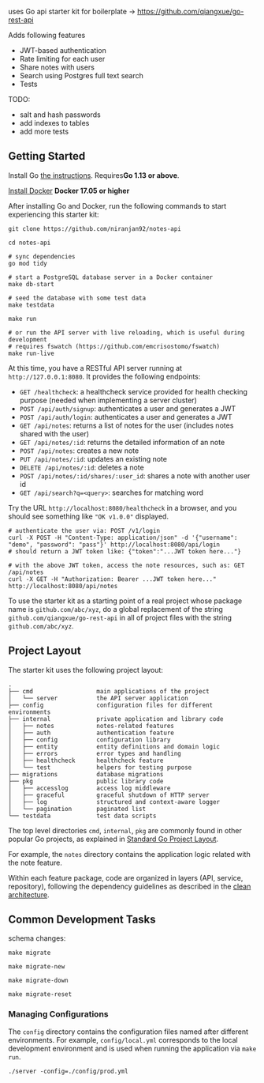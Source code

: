 
uses Go api starter kit for boilerplate -> https://github.com/qiangxue/go-rest-api 

Adds following features
* JWT-based authentication
* Rate limiting for each user
* Share notes with users
* Search using Postgres full text search
* Tests
 
TODO: 
- salt and hash passwords
- add indexes to tables
- add more tests

## Getting Started

Install Go [the instructions](https://golang.org/doc/install). Requires**Go 1.13 or above**.

[Install Docker](https://www.docker.com/get-started) **Docker 17.05 or higher** 

After installing Go and Docker, run the following commands to start experiencing this starter kit:

```shell
git clone https://github.com/niranjan92/notes-api

cd notes-api

# sync dependencies
go mod tidy

# start a PostgreSQL database server in a Docker container
make db-start

# seed the database with some test data
make testdata

make run

# or run the API server with live reloading, which is useful during development
# requires fswatch (https://github.com/emcrisostomo/fswatch)
make run-live
```

At this time, you have a RESTful API server running at `http://127.0.0.1:8080`. It provides the following endpoints:

* `GET /healthcheck`: a healthcheck service provided for health checking purpose (needed when implementing a server cluster)
* `POST /api/auth/signup`: authenticates a user and generates a JWT
* `POST /api/auth/login`: authenticates a user and generates a JWT
* `GET /api/notes`: returns a list of notes for the user (includes notes shared with the user)
* `GET /api/notes/:id`: returns the detailed information of an note
* `POST /api/notes`: creates a new note
* `PUT /api/notes/:id`: updates an existing note
* `DELETE /api/notes/:id`: deletes a note
* `POST /api/notes/:id/shares/:user_id`: shares a note with another user id
* `GET /api/search?q=<query>`: searches for matching word 

Try the URL `http://localhost:8080/healthcheck` in a browser, and you should see something like `"OK v1.0.0"` displayed.

```shell
# authenticate the user via: POST /v1/login
curl -X POST -H "Content-Type: application/json" -d '{"username": "demo", "password": "pass"}' http://localhost:8080/api/login
# should return a JWT token like: {"token":"...JWT token here..."}

# with the above JWT token, access the note resources, such as: GET /api/notes
curl -X GET -H "Authorization: Bearer ...JWT token here..." http://localhost:8080/api/notes
```

To use the starter kit as a starting point of a real project whose package name is `github.com/abc/xyz`, do a global 
replacement of the string `github.com/qiangxue/go-rest-api` in all of project files with the string `github.com/abc/xyz`.


## Project Layout

The starter kit uses the following project layout:
 
```
.
├── cmd                  main applications of the project
│   └── server           the API server application
├── config               configuration files for different environments
├── internal             private application and library code
│   ├── notes            notes-related features
│   ├── auth             authentication feature
│   ├── config           configuration library
│   ├── entity           entity definitions and domain logic
│   ├── errors           error types and handling
│   ├── healthcheck      healthcheck feature
│   └── test             helpers for testing purpose
├── migrations           database migrations
├── pkg                  public library code
│   ├── accesslog        access log middleware
│   ├── graceful         graceful shutdown of HTTP server
│   ├── log              structured and context-aware logger
│   └── pagination       paginated list
└── testdata             test data scripts
```

The top level directories `cmd`, `internal`, `pkg` are commonly found in other popular Go projects, as explained in
[Standard Go Project Layout](https://github.com/golang-standards/project-layout).

For example, the `notes` directory contains the application logic related with the note feature. 

Within each feature package, code are organized in layers (API, service, repository), following the dependency guidelines
as described in the [clean architecture](https://blog.cleancoder.com/uncle-bob/2012/08/13/the-clean-architecture.html).


## Common Development Tasks

schema changes:

```shell
make migrate

make migrate-new

make migrate-down

make migrate-reset
```

### Managing Configurations

The `config` directory contains the configuration files named after different environments. For example,
`config/local.yml` corresponds to the local development environment and is used when running the application 
via `make run`.

```shell
./server -config=./config/prod.yml
```

```
